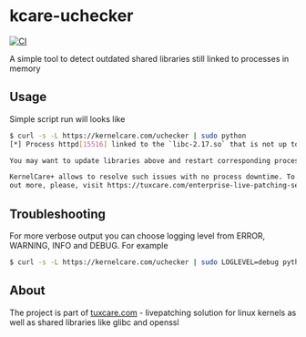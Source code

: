 # kcare-uchecker

[![CI](https://github.com/cloudlinux/kcare-uchecker/actions/workflows/python-tests.yml/badge.svg)](https://github.com/cloudlinux/kcare-uchecker/actions/workflows/python-tests.yml)

A simple tool to detect outdated shared libraries still linked to processes in memory

## Usage

Simple script run will looks like

``` bash
$ curl -s -L https://kernelcare.com/uchecker | sudo python
[*] Process httpd[15516] linked to the `libc-2.17.so` that is not up to date.

You may want to update libraries above and restart corresponding processes.

KernelCare+ allows to resolve such issues with no process downtime. To find 
out more, please, visit https://tuxcare.com/enterprise-live-patching-services/libcare/
```

## Troubleshooting

For more verbose output you can choose logging level from ERROR, WARNING, INFO and DEBUG. For example

``` bash
$ curl -s -L https://kernelcare.com/uchecker | sudo LOGLEVEL=debug python
```

## About
The project is part of [tuxcare.com](https://tuxcare.com "TuxCare") - livepatching solution for linux kernels as well as shared libraries like glibc and openssl

